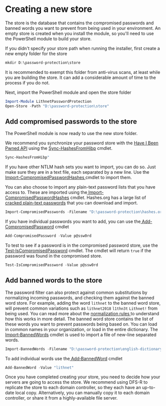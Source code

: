 # Creating a new store

The store is the database that contains the compromised passwords and banned words you want to prevent from being used in your environment. An empty store is created when you install the module, so you'll need to use the PowerShell module to build your store.

If you didn't specify your store path when running the installer, first create a new empty folder for the store

```powershell
mkdir D:\password-protection\store
```

It is recommended to exempt this folder from anti-virus scans, at least while you are building the store. It can add a considerable amount of time to the process if you do not.

Next, import the PowerShell module and open the store folder

```powershell
Import-Module LithnetPasswordProtection
Open-Store -Path "D:\password-protection\store"
```

## Add compromised passwords to the store

The PowerShell module is now ready to use the new store folder. 


We recommend you synchronize your password store with the [Have I Been Pwned API](https://haveibeenpwned.com/) using the [Sync-HashesFromHibp](../../advanced-help/powershell-reference/sync-hashesfromhibp.md) cmdlet. 


```powershell
Sync-HashesFromHibp"
```

If you have other NTLM hash sets you want to import, you can do so. Just make sure they are in a text file, each separated by a new line. Use the [Import-CompromisedPasswordHashes ](../../advanced-help/powershell-reference/import-compromisedpasswordhashes.md) cmdlet to import them.

You can also choose to import any plain-text password lists that you have access to. These are imported using the[ Import-CompromisedPasswordHashes](../../advanced-help/powershell-reference/import-compromisedpasswordhashes.md) cmdlet. Hashes.org has a large list of [cracked plain-text passwords](https://hashes.org/left.php) that you can download and import.

```powershell
Import-CompromisedPasswords -Filename "D:\password-protection\hashes.org-2018.txt"
```

If you have individual passwords you want to add, you can use the[ Add-CompromisedPassword](../../advanced-help/powershell-reference/add-compromisedpassword.md) cmdlet

```powershell
Add-CompromisedPassword -Value p@ssw0rd
```

To test to see if a password is in the compromised password store, use the [Test‐IsCompromisedPassword](../../advanced-help/powershell-reference/test-iscompromisedpassword.md) cmdlet. The cmdlet will return `true` if the password was found in the compromised store.

```powershell
Test-IsCompromisedPassword -Value p@ssw0rd
```

## Add banned words to the store

The password filter can also protect against common substitutions by normalizing incoming passwords, and checking them against the banned word store. For example, adding the word `lithnet` to the banned word store, will prevent common variations such as `lithnet2018` `l1thn3t` `Lithnet!` from being used. You can read more about the [normalization rules ](../../help-and-support/normalization-rules.md)to understand how this works in more detail. The banned word store contains the list of these words you want to prevent passwords being based on. You can load in common names in your organization, or load in the entire dictionary. The[ Import‐BannedWords](../../advanced-help/powershell-reference/import-bannedwords.md) cmdlet is used to import a file of new-line separated words.

```powershell
Import-BannedWords -Filename "D:\password-protection\english-dictionary-words.txt"
```

To add individual words use the[ Add‐BannedWord](../../advanced-help/powershell-reference/add-bannedword.md) cmdlet

```powershell
Add-BannedWord -Value "lithnet"
```

Once you have completed creating your store, you need to decide how your servers are going to access the store. We recommend using DFS-R to replicate the store to each domain controller, so they each have an up-to-date local copy. Alternatively, you can manually copy it to each domain controller, or share it from a highly-available file server.
